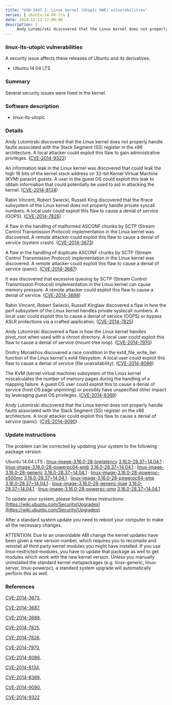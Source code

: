 ```yaml
---
title: "USN-2447-1: Linux kernel (Utopic HWE) vulnerabilities"
series: [ ubuntu-14.04-lts ]
date: 2014-12-12 12:00:00
description: |
     Andy Lutomirski discovered that the Linux kernel does not properly handle faults associated with the Stack Segment (SS) register in the x86 architecture. A local attacker could exploit this flaw to gain administrative privileges. ([CVE-2014-9322](http://people.ubuntu.com/~ubuntu-security/cve/CVE-2014-9322))
--- 
```

 
### linux-lts-utopic vulnerabilities

A security issue affects these releases of Ubuntu and its derivatives:

* Ubuntu 14.04 LTS

### Summary

Several security issues were fixed in the kernel. 

### Software description

* linux-lts-utopic 

### Details

 Andy Lutomirski discovered that the Linux kernel does not properly handle faults associated with the Stack Segment (SS) register in the x86 architecture. A local attacker could exploit this flaw to gain administrative privileges. ([CVE-2014-9322](http://people.ubuntu.com/~ubuntu-security/cve/CVE-2014-9322))

An information leak in the Linux kernel was discovered that could leak the high 16 bits of the kernel stack address on 32-bit Kernel Virtual Machine (KVM) paravirt guests. A user in the guest OS could exploit this leak to obtain information that could potentially be used to aid in attacking the kernel. ([CVE-2014-8134](http://people.ubuntu.com/~ubuntu-security/cve/CVE-2014-8134))

Rabin Vincent, Robert Swiecki, Russell King discovered that the ftrace subsystem of the Linux kernel does not properly handle private syscall numbers. A local user could exploit this flaw to cause a denial of service (OOPS). ([CVE-2014-7826](http://people.ubuntu.com/~ubuntu-security/cve/CVE-2014-7826))

A flaw in the handling of malformed ASCONF chunks by SCTP (Stream Control Transmission Protocol) implementation in the Linux kernel was discovered. A remote attacker could exploit this flaw to cause a denial of service (system crash). ([CVE-2014-3673](http://people.ubuntu.com/~ubuntu-security/cve/CVE-2014-3673))

A flaw in the handling of duplicate ASCONF chunks by SCTP (Stream Control Transmission Protocol) implementation in the Linux kernel was discovered. A remote attacker could exploit this flaw to cause a denial of service (panic). ([CVE-2014-3687](http://people.ubuntu.com/~ubuntu-security/cve/CVE-2014-3687))

It was discovered that excessive queuing by SCTP (Stream Control Transmission Protocol) implementation in the Linux kernel can cause memory pressure. A remote attacker could exploit this flaw to cause a denial of service. ([CVE-2014-3688](http://people.ubuntu.com/~ubuntu-security/cve/CVE-2014-3688))

Rabin Vincent, Robert Swiecki, Russell Kinglaw discovered a flaw in how the perf subsystem of the Linux kernel handles private systecall numbers. A local user could exploit this to cause a denial of service (OOPS) or bypass ASLR protections via a crafted application. ([CVE-2014-7825](http://people.ubuntu.com/~ubuntu-security/cve/CVE-2014-7825))

Andy Lutomirski discovered a flaw in how the Linux kernel handles pivot_root when used with a chroot directory. A local user could exploit this flaw to cause a denial of service (mount-tree loop). ([CVE-2014-7970](http://people.ubuntu.com/~ubuntu-security/cve/CVE-2014-7970))

Dmitry Monakhov discovered a race condition in the ext4_file_write_iter function of the Linux kernel&#39;s ext4 filesystem. A local user could exploit this flaw to cause a denial of service (file unavailability). ([CVE-2014-8086](http://people.ubuntu.com/~ubuntu-security/cve/CVE-2014-8086))

The KVM (kernel virtual machine) subsystem of the Linux kernel miscalculates the number of memory pages during the handling of a mapping failure. A guest OS user could exploit this to cause a denial of service (host OS page unpinning) or possibly have unspecified other impact by leveraging guest OS privileges. ([CVE-2014-8369](http://people.ubuntu.com/~ubuntu-security/cve/CVE-2014-8369))

Andy Lutomirski discovered that the Linux kernel does not properly handle faults associated with the Stack Segment (SS) register on the x86 architecture. A local attacker could exploit this flaw to cause a denial of service (panic). ([CVE-2014-9090](http://people.ubuntu.com/~ubuntu-security/cve/CVE-2014-9090)) 

### Update instructions

The problem can be corrected by updating your system to the following package version:

Ubuntu 14.04 LTS
 : [linux-image-3.16.0-28-lowlatency](https://launchpad.net/ubuntu/+source/linux-lts-utopic) <span> [3.16.0-28.37~14.04.1](https://launchpad.net/ubuntu/+source/linux-lts-utopic/3.16.0-28.37~14.04.1) </span> 
 : [linux-image-3.16.0-28-powerpc64-emb](https://launchpad.net/ubuntu/+source/linux-lts-utopic) <span> [3.16.0-28.37~14.04.1](https://launchpad.net/ubuntu/+source/linux-lts-utopic/3.16.0-28.37~14.04.1) </span> 
 : [linux-image-3.16.0-28-generic](https://launchpad.net/ubuntu/+source/linux-lts-utopic) <span> [3.16.0-28.37~14.04.1](https://launchpad.net/ubuntu/+source/linux-lts-utopic/3.16.0-28.37~14.04.1) </span> 
 : [linux-image-3.16.0-28-powerpc-e500mc](https://launchpad.net/ubuntu/+source/linux-lts-utopic) <span> [3.16.0-28.37~14.04.1](https://launchpad.net/ubuntu/+source/linux-lts-utopic/3.16.0-28.37~14.04.1) </span> 
 : [linux-image-3.16.0-28-powerpc64-smp](https://launchpad.net/ubuntu/+source/linux-lts-utopic) <span> [3.16.0-28.37~14.04.1](https://launchpad.net/ubuntu/+source/linux-lts-utopic/3.16.0-28.37~14.04.1) </span> 
 : [linux-image-3.16.0-28-generic-lpae](https://launchpad.net/ubuntu/+source/linux-lts-utopic) <span> [3.16.0-28.37~14.04.1](https://launchpad.net/ubuntu/+source/linux-lts-utopic/3.16.0-28.37~14.04.1) </span> 
 : [linux-image-3.16.0-28-powerpc-smp](https://launchpad.net/ubuntu/+source/linux-lts-utopic) <span> [3.16.0-28.37~14.04.1](https://launchpad.net/ubuntu/+source/linux-lts-utopic/3.16.0-28.37~14.04.1) </span> 

To update your system, please follow these instructions: [https://wiki.ubuntu.com/Security/Upgrades](https://wiki.ubuntu.com/Security/Upgrades).

After a standard system update you need to reboot your computer to make all the necessary changes.

ATTENTION: Due to an unavoidable ABI change the kernel updates have been given a new version number, which requires you to recompile and reinstall all third party kernel modules you might have installed. If you use linux-restricted-modules, you have to update that package as well to get modules which work with the new kernel version. Unless you manually uninstalled the standard kernel metapackages (e.g. linux-generic, linux-server, linux-powerpc), a standard system upgrade will automatically perform this as well. 

### References

 [CVE-2014-3673](http://people.ubuntu.com/~ubuntu-security/cve/CVE-2014-3673), 

 [CVE-2014-3687](http://people.ubuntu.com/~ubuntu-security/cve/CVE-2014-3687), 

 [CVE-2014-3688](http://people.ubuntu.com/~ubuntu-security/cve/CVE-2014-3688), 

 [CVE-2014-7825](http://people.ubuntu.com/~ubuntu-security/cve/CVE-2014-7825), 

 [CVE-2014-7826](http://people.ubuntu.com/~ubuntu-security/cve/CVE-2014-7826), 

 [CVE-2014-7970](http://people.ubuntu.com/~ubuntu-security/cve/CVE-2014-7970), 

 [CVE-2014-8086](http://people.ubuntu.com/~ubuntu-security/cve/CVE-2014-8086), 

 [CVE-2014-8134](http://people.ubuntu.com/~ubuntu-security/cve/CVE-2014-8134), 

 [CVE-2014-8369](http://people.ubuntu.com/~ubuntu-security/cve/CVE-2014-8369), 

 [CVE-2014-9090](http://people.ubuntu.com/~ubuntu-security/cve/CVE-2014-9090), 

 [CVE-2014-9322](http://people.ubuntu.com/~ubuntu-security/cve/CVE-2014-9322)
 
